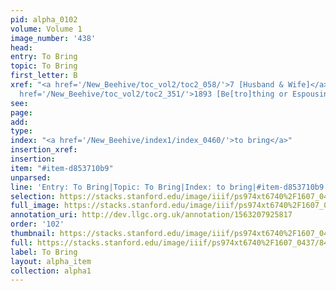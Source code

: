 ```yaml
---
pid: alpha_0102
volume: Volume 1
image_number: '438'
head: 
entry: To Bring
topic: To Bring
first_letter: B
xref: "<a href='/New_Beehive/toc_vol2/toc2_058/'>7 [Husband & Wife]</a>|Wedding|<a
  href='/New_Beehive/toc_vol2/toc2_351/'>1893 [Be[tro]thing or Espousing]</a>||"
see: 
page: 
add: 
type: 
index: "<a href='/New_Beehive/index1/index_0460/'>to bring</a>"
insertion_xref: 
insertion: 
item: "#item-d853710b9"
unparsed: 
line: 'Entry: To Bring|Topic: To Bring|Index: to bring|#item-d853710b9'
selection: https://stacks.stanford.edu/image/iiif/ps974xt6740%2F1607_0437/849,2621,2949,240/full/0/default.jpg
full_image: https://stacks.stanford.edu/image/iiif/ps974xt6740%2F1607_0437/full/full/0/default.jpg
annotation_uri: http://dev.llgc.org.uk/annotation/1563207925817
order: '102'
thumbnail: https://stacks.stanford.edu/image/iiif/ps974xt6740%2F1607_0437/849,2621,600,180/250,/0/default.jpg
full: https://stacks.stanford.edu/image/iiif/ps974xt6740%2F1607_0437/849,2621,2949,240/full/0/default.jpg
label: To Bring
layout: alpha_item
collection: alpha1
---
```

